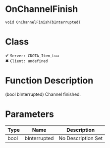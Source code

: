 # OnChannelFinish
```
void OnChannelFinish(bInterrupted)
```
# Class
✔ `Server: CDOTA_Item_Lua`  
✖ `Client: undefined`  

# Function Description
(bool bInterrupted) Channel finished.
# Parameters
Type|Name|Description
--|--|--
bool|bInterrupted|No Description Set
